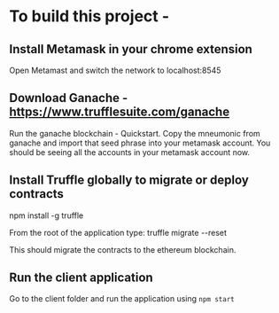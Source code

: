 # To build this project -

## Install Metamask in your chrome extension
Open Metamast and switch the network to localhost:8545

## Download Ganache - https://www.trufflesuite.com/ganache
Run the ganache blockchain - Quickstart.
Copy the mneumonic from ganache and import that seed phrase into your metamask account.
You should be seeing all the accounts in your metamask account now.

## Install Truffle globally to migrate or deploy contracts 
npm install -g truffle

From the root of the application type:
truffle migrate --reset 

This should migrate the contracts to the ethereum blockchain.

## Run the client application
Go to the client folder and run the application using `npm start`
